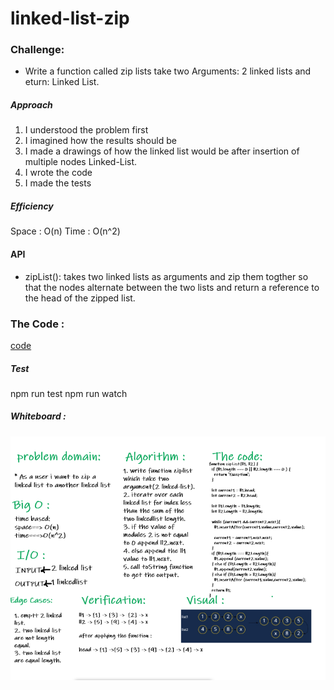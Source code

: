 # linked-list-zip

### Challenge:
* Write a function called zip lists take two Arguments: 2 linked lists and eturn: Linked List.

##### Approach

1. I understood the problem first
2. I imagined how the results should be
3. I made a drawings of how the linked list would be after insertion of multiple nodes Linked-List.
4. I wrote the code
5. I made the tests

##### Efficiency
Space : O(n)
Time : O(n^2)

#### API
  * zipList(): takes two linked lists as arguments and zip them togther so that the nodes alternate between the two lists and return a reference to the head of the zipped list.

### The Code :

[code](https://github.com/Sukina12/401-data-structures-and-algorithms/blob/main/javascript/linked-list/LinkedList.js)

##### Test
npm run test
npm run watch

##### Whiteboard :

![whiteboard](whiteboard8.PNG)